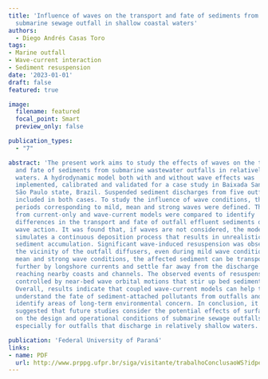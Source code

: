 ```yaml
---
title: 'Influence of waves on the transport and fate of sediments from a
  submarine sewage outfall in shallow coastal waters'
authors:
  - Diego Andrés Casas Toro
tags:
- Marine outfall
- Wave-current interaction
- Sediment resuspension
date: '2023-01-01'
draft: false
featured: true

image:
  filename: featured
  focal_point: Smart
  preview_only: false

publication_types:
  - "7"

abstract: 'The present work aims to study the effects of waves on the transport
  and fate of sediments from submarine wastewater outfalls in relatively shallow
  waters. A hydrodynamic model both with and without wave effects was
  implemented, calibrated and validated for a case study in Baixada Santista,
  São Paulo state, Brazil. Suspended sediment discharges from five outfalls were
  included in both cases. To study the influence of wave conditions, three
  periods corresponding to mild, mean and strong waves were defined. The results
  from current-only and wave-current models were compared to identify
  differences in the transport and fate of outfall effluent sediments due to
  wave action. It was found that, if waves are not considered, the model
  simulates a continuous deposition process that results in unrealistic bed
  sediment accumulation. Significant wave-induced resuspension was observed in
  the vicinity of the outfall diffusers, even during mild wave conditions. Under
  mean and strong wave conditions, the affected sediment can be transported
  further by longshore currents and settle far away from the discharge location,
  reaching nearby coasts and channels. The observed events of resuspension are
  controlled by near-bed wave orbital motions that stir up bed sediments.
  Overall, results indicate that coupled wave-current models can help to better
  understand the fate of sediment-attached pollutants from outfalls and to
  identify areas of long-term environmental concern. In conclusion, it is
  suggested that future studies consider the potential effects of surface waves
  on the design and operational conditions of submarine sewage outfalls,
  especially for outfalls that discharge in relatively shallow waters.'

publication: 'Federal University of Paraná'
links:
- name: PDF
  url: http://www.prppg.ufpr.br/siga/visitante/trabalhoConclusaoWS?idpessoal=152603&idprograma=40001016021P0&anobase=2023&idtc=60
---
```

